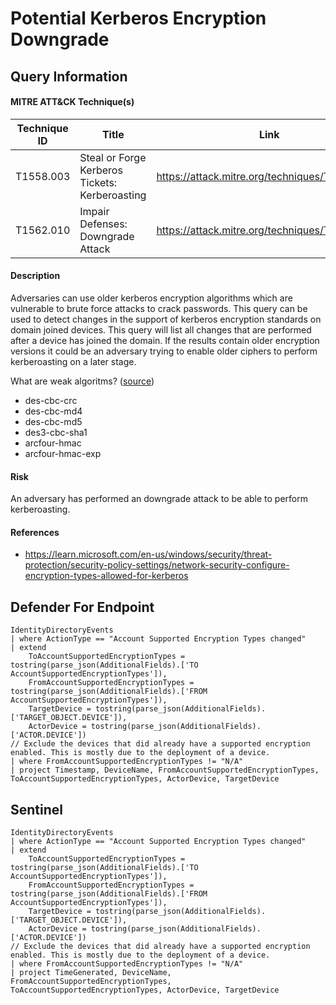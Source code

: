 # Potential Kerberos Encryption Downgrade

## Query Information

#### MITRE ATT&CK Technique(s)

| Technique ID | Title    | Link    |
| ---  | --- | --- |
| T1558.003 | Steal or Forge Kerberos Tickets: Kerberoasting | https://attack.mitre.org/techniques/T1558/003/ |
| T1562.010 | Impair Defenses: Downgrade Attack | https://attack.mitre.org/techniques/T1562/010/ |

#### Description
Adversaries can use older kerberos encryption algorithms which are vulnerable to brute force attacks to crack passwords. This query can be used to detect changes in the support of kerberos encryption standards on domain joined devices. This query will list all changes that are performed after a device has joined the domain. If the results contain older encryption versions it could be an adversary trying to enable older ciphers to perform kerberoasting on a later stage.

What are weak algoritms? ([source](https://web.mit.edu/kerberos/krb5-latest/doc/admin/enctypes.html))
- des-cbc-crc	
- des-cbc-md4
- des-cbc-md5
- des3-cbc-sha1
- arcfour-hmac
- arcfour-hmac-exp

#### Risk
An adversary has performed an downgrade attack to be able to perform kerberoasting.

#### References
- https://learn.microsoft.com/en-us/windows/security/threat-protection/security-policy-settings/network-security-configure-encryption-types-allowed-for-kerberos

## Defender For Endpoint
```
IdentityDirectoryEvents
| where ActionType == "Account Supported Encryption Types changed"
| extend
    ToAccountSupportedEncryptionTypes = tostring(parse_json(AdditionalFields).['TO AccountSupportedEncryptionTypes']),
    FromAccountSupportedEncryptionTypes = tostring(parse_json(AdditionalFields).['FROM AccountSupportedEncryptionTypes']),
    TargetDevice = tostring(parse_json(AdditionalFields).['TARGET_OBJECT.DEVICE']),
    ActorDevice = tostring(parse_json(AdditionalFields).['ACTOR.DEVICE'])
// Exclude the devices that did already have a supported encryption enabled. This is mostly due to the deployment of a device.
| where FromAccountSupportedEncryptionTypes != "N/A"
| project Timestamp, DeviceName, FromAccountSupportedEncryptionTypes, ToAccountSupportedEncryptionTypes, ActorDevice, TargetDevice
```
## Sentinel
```
IdentityDirectoryEvents
| where ActionType == "Account Supported Encryption Types changed"
| extend
    ToAccountSupportedEncryptionTypes = tostring(parse_json(AdditionalFields).['TO AccountSupportedEncryptionTypes']),
    FromAccountSupportedEncryptionTypes = tostring(parse_json(AdditionalFields).['FROM AccountSupportedEncryptionTypes']),
    TargetDevice = tostring(parse_json(AdditionalFields).['TARGET_OBJECT.DEVICE']),
    ActorDevice = tostring(parse_json(AdditionalFields).['ACTOR.DEVICE'])
// Exclude the devices that did already have a supported encryption enabled. This is mostly due to the deployment of a device.
| where FromAccountSupportedEncryptionTypes != "N/A"
| project TimeGenerated, DeviceName, FromAccountSupportedEncryptionTypes, ToAccountSupportedEncryptionTypes, ActorDevice, TargetDevice
```